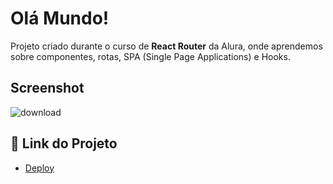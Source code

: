 # Olá Mundo!

Projeto criado durante o curso de **React Router** da Alura, onde aprendemos sobre componentes, rotas, SPA (Single Page Applications) e Hooks.

## Screenshot
![download](https://github.com/kaykyrod/olaMundo/assets/114265239/74870ff0-be28-4467-95eb-1a0aa12dc781)

## 🚀 Link do Projeto

- [Deploy](https://alura-geek-sigma-pied.vercel.app/)
